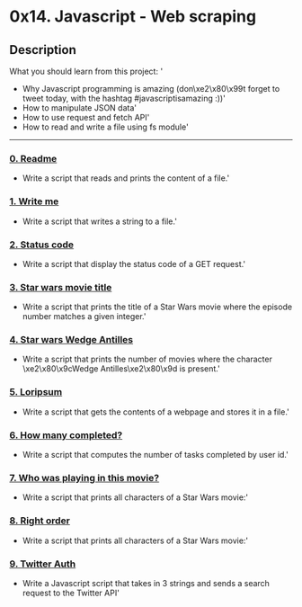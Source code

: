 # 0x14. Javascript - Web scraping

## Description
What you should learn from this project:
'
* Why Javascript programming is amazing (don\xe2\x80\x99t forget to tweet today, with the hashtag #javascriptisamazing :))'
* How to manipulate JSON data'
* How to use request and fetch API'
* How to read and write a file using fs module'

---

### [0. Readme](./0-readme.js)
* Write a script that reads and prints the content of a file.'


### [1. Write me](./1-writeme.js)
* Write a script that writes a string to a file.'


### [2. Status code](./2-statuscode.js)
* Write a script that display the status code of a GET request.'


### [3. Star wars movie title](./3-starwars_title.js)
* Write a script that prints the title of a Star Wars movie where the episode number matches a given integer.'


### [4. Star wars Wedge Antilles](./4-starwars_count.js)
* Write a script that prints the number of movies where the character \xe2\x80\x9cWedge Antilles\xe2\x80\x9d is present.'


### [5. Loripsum](./5-request_store.js)
* Write a script that gets the contents of a webpage and stores it in a file.'


### [6. How many completed?](./6-completed_tasks.js)
* Write a script that computes the number of tasks completed by user id.'


### [7. Who was playing in this movie?](./100-starwars_characters.js)
* Write a script that prints all characters of a Star Wars movie:'


### [8. Right order](./101-starwars_characters.js)
* Write a script that prints all characters of a Star Wars movie:'


### [9. Twitter Auth](./102-search_twitter.js)
* Write a Javascript script that takes in 3 strings and sends a search request to the Twitter API'

